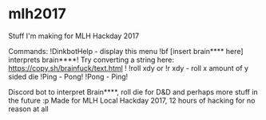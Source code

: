 # mlh2017
Stuff I'm making for MLH Hackday 2017

Commands:
!DinkbotHelp - display this menu
!bf [insert brain**** here]  interprets brain****! Try converting a string here: https://copy.sh/brainfuck/text.html !
!roll xdy or !r xdy - roll x amount of y sided die
!Ping - Pong!
!Pong - Ping!

Discord bot to interpret Brain****, roll die for D&D and perhaps more stuff in the future :p
Made for MLH Local Hackday 2017, 12 hours of hacking for no reason at all